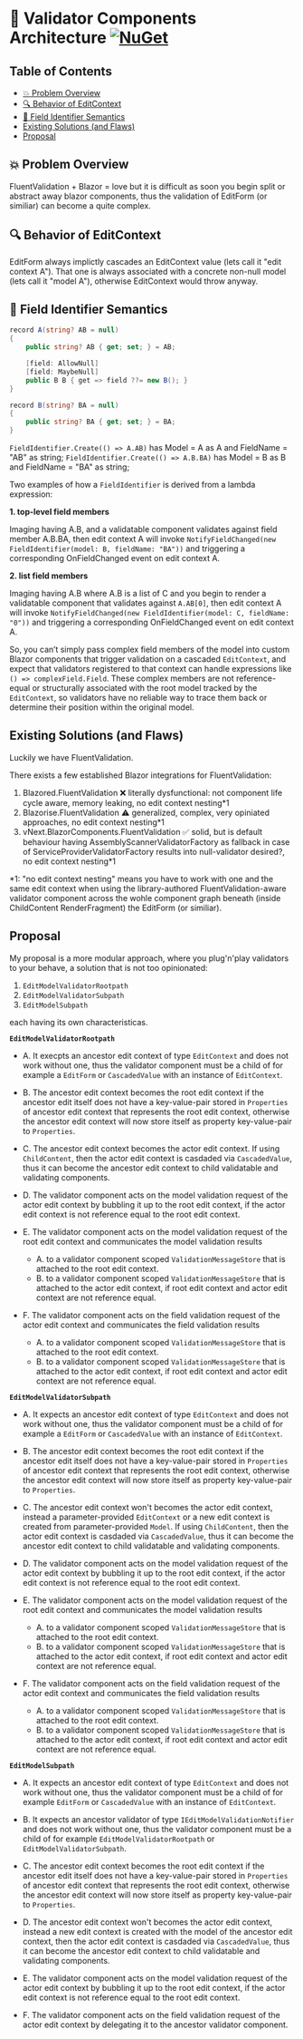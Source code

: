 <!-- omit from toc -->
# :open_book: Validator Components Architecture [![NuGet](https://img.shields.io/nuget/v/Tenekon.FluentValidation.Extensions.AspNetCore.Components?label=Tenekon.FluentValidation.Extensions.AspNetCore.Components)](https://www.nuget.org/packages/Tenekon.FluentValidation.Extensions.AspNetCore.Components)

<!-- problem:
https://github.com/dotnet/aspnetcore/issues/57573#issuecomment-2744321059 -->

<!-- omit from toc -->
## Table of Contents

- [💥 Problem Overview](#-problem-overview)
- [🔍 Behavior of EditContext](#-behavior-of-editcontext)
- [🧠 Field Identifier Semantics](#-field-identifier-semantics)
- [Existing Solutions (and Flaws)](#existing-solutions-and-flaws)
- [Proposal](#proposal)


## 💥 Problem Overview

FluentValidation + Blazor = love
but it is difficult as soon you begin split or abstract away blazor components, thus the validation of EditForm (or similiar) can become a quite complex.

## 🔍 Behavior of EditContext

EditForm always implictly cascades an EditContext value (lets call it "edit context A"). That one is always associated with a concrete non-null model (lets call it "model A"), otherwise EditContext would throw anyway.

## 🧠 Field Identifier Semantics

```csharp
record A(string? AB = null)
{
    public string? AB { get; set; } = AB;

    [field: AllowNull]
    [field: MaybeNull]
    public B B { get => field ??= new B(); }
}

record B(string? BA = null)
{
    public string? BA { get; set; } = BA;
}
```

`FieldIdentifier.Create(() => A.AB)`  has Model = A as A and FieldName = "AB" as string;
`FieldIdentifier.Create(() => A.B.BA)`  has Model = B as B and FieldName = "BA" as string;

Two examples of how a `FieldIdentifier` is derived from a lambda expression:

**1. top-level field members**

Imaging having A.B, and a validatable component validates against field member A.B.BA, then edit context A will invoke `NotifyFieldChanged(new FieldIdentifier(model: B, fieldName: "BA"))` and triggering a corresponding OnFieldChanged event on edit context A.

**2. list field members**

Imaging having A.B where A.B is a list of C and you begin to render a validatable component that validates against `A.AB[0]`, then edit context A will invoke `NotifyFieldChanged(new FieldIdentifier(model: C, fieldName: "0"))` and triggering a corresponding OnFieldChanged event on edit context A.

So, you can’t simply pass complex field members of the model into custom Blazor components that trigger validation on a cascaded `EditContext`, and expect that validators registered to that context can handle expressions like `() => complexField.Field`. These complex members are not reference-equal or structurally associated with the root model tracked by the `EditContext`, so validators have no reliable way to trace them back or determine their position within the original model.

## Existing Solutions (and Flaws)

Luckily we have FluentValidation.

There exists a few established Blazor integrations for FluentValidation:

1. Blazored.FluentValidation
   ❌ literally dysfunctional: not component life cycle aware, memory leaking, no edit context nesting*1
2. Blazorise.FluentValidation
   ⚠️ generalized, complex, very opiniated approaches, no edit context nesting*1
3. vNext.BlazorComponents.FluentValidation
   ✅ solid, but is default behaviour having AssemblyScannerValidatorFactory as fallback in case of ServiceProviderValidatorFactory results into null-validator desired?, no edit context nesting*1

*1: "no edit context nesting" means you have to work with one and the same edit context when using the library-authored FluentValidation-aware validator component across the wohle component graph beneath (inside ChildContent RenderFragment) the EditForm (or similiar).

## Proposal

My proposal is a more modular approach, where you plug'n'play validators to your behave, a solution that is not too opinionated:

1. `EditModelValidatorRootpath`
2. `EditModelValidatorSubpath`
3. `EditModelSubpath`

each having its own characteristicas.

**`EditModelValidatorRootpath`**

- A. It execpts an ancestor edit context of type `EditContext` and does not work without one, thus the validator component must be a child of for example a `EditForm` or `CascadedValue` with an instance of `EditContext`.

- B. The ancestor edit context becomes the root edit context if the ancestor edit itself does not have a key-value-pair stored in `Properties` of ancestor edit context that represents the root edit context, otherwise the ancestor edit context will now store itself as property key-value-pair to `Properties`.

- C. The ancestor edit context becomes the actor edit context. If using `ChildContent`, then the actor edit context is casdaded via `CascadedValue`, thus it can become the ancestor edit context to child validatable and validating components.

- D. The validator component acts on the model validation request of the actor edit context by bubbling it up to the root edit context, if the actor edit context is not reference equal to the root edit context.

- E. The validator component acts on the model validation request of the root edit context and communicates the model validation results
  - A. to a validator component scoped `ValidationMessageStore` that is attached to the root edit context.
  - B. to a validator component scoped `ValidationMessageStore` that is attached to the actor edit context, if root edit context and actor edit context are not reference equal.

- F. The validator component acts on the field validation request of the actor edit context and communicates the field validation results
  - A. to a validator component scoped `ValidationMessageStore` that is attached to the root edit context.
  - B. to a validator component scoped `ValidationMessageStore` that is attached to the actor edit context, if root edit context and actor edit context are not reference equal.

**`EditModelValidatorSubpath`**

- A. It expects an ancestor edit context of type `EditContext` and does not work without one, thus the validator component must be a child of for example a `EditForm` or `CascadedValue` with an instance of `EditContext`.

- B. The ancestor edit context becomes the root edit context if the ancestor edit itself does not have a key-value-pair stored in `Properties` of ancestor edit context that represents the root edit context, otherwise the ancestor edit context will now store itself as property key-value-pair to `Properties`.

- C. The ancestor edit context won't becomes the actor edit context, instead a parameter-provided `EditContext` or a new edit context is created from parameter-provided `Model`. If using `ChildContent`, then the actor edit context is casdaded via `CascadedValue`, thus it can become the ancestor edit context to child validatable and validating components.

- D. The validator component acts on the model validation request of the actor edit context by bubbling it up to the root edit context, if the actor edit context is not reference equal to the root edit context.

- E. The validator component acts on the model validation request of the root edit context and communicates the model validation results
  - A. to a validator component scoped `ValidationMessageStore` that is attached to the root edit context.
  - B. to a validator component scoped `ValidationMessageStore` that is attached to the actor edit context, if root edit context and actor edit context are not reference equal.

- F. The validator component acts on the field validation request of the actor edit context and communicates the field validation results
  - A. to a validator component scoped `ValidationMessageStore` that is attached to the root edit context.
  - B. to a validator component scoped `ValidationMessageStore` that is attached to the actor edit context, if root edit context and actor edit context are not reference equal.

**`EditModelSubpath`**

- A. It expects an ancestor edit context of type `EditContext` and does not work without one, thus the validator component must be a child of for example `EditForm` or `CascadedValue` with an instance of `EditContext`.

- B. It expects an ancestor validator of type `IEditModelValidationNotifier` and does not work without one, thus the validator component must be a child of for example `EditModelValidatorRootpath` or `EditModelValidatorSubpath`.

- C. The ancestor edit context becomes the root edit context if the ancestor edit itself does not have a key-value-pair stored in `Properties` of ancestor edit context that represents the root edit context, otherwise the ancestor edit context will now store itself as property key-value-pair to `Properties`.

- D. The ancestor edit context won't becomes the actor edit context, instead a new edit context is created with the model of the ancestor edit context, then the actor edit context is casdaded via `CascadedValue`, thus it can become the ancestor edit context to child validatable and validating components.

- E. The validator component acts on the model validation request of the actor edit context by bubbling it up to the root edit context, if the actor edit context is not reference equal to the root edit context.

- F. The validator component acts on the field validation request of the actor edit context by delegating it to the ancestor validator component.
